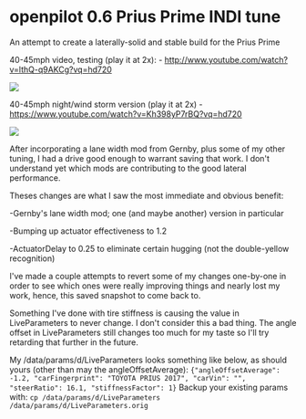 openpilot 0.6 Prius Prime INDI tune
======

An attempt to create a laterally-solid and stable build for the Prius Prime

40-45mph video, testing (play it at 2x): - http://www.youtube.com/watch?v=lthQ-q9AKCg?vq=hd720

[![](http://img.youtube.com/vi/lthQ-q9AKCg/0.jpg)](http://www.youtube.com/watch?v=lthQ-q9AKCg?vq=hd720 "40-45mph video, testing")

40-45mph night/wind storm version (play it at 2x) - https://www.youtube.com/watch?v=Kh398yP7rBQ?vq=hd720

[![](http://img.youtube.com/vi/Kh398yP7rBQ/0.jpg)](https://www.youtube.com/watch?v=Kh398yP7rBQ?vq=hd720 "40-45mph night/wind storm version")

After incorporating a lane width mod from Gernby, plus some of my other tuning, I had a drive good enough to warrant saving that work. I don't understand yet which mods are contributing to the good lateral performance.

Theses changes are what I saw the most immediate and obvious benefit:

 -Gernby's lane width mod; one (and maybe another) version in particular

 -Bumping up actuator effectiveness to 1.2
 
 -ActuatorDelay to 0.25 to eliminate certain hugging (not the double-yellow recognition)
 
 
 I've made a couple attempts to revert some of my changes one-by-one in order to see which ones were really improving things and nearly lost my work, hence, this saved snapshot to come back to.
 
 Something I've done with tire stiffness is causing the value in LiveParameters to never change. I don't consider this a bad thing. The angle offset in LiveParameters still changes too much for my taste so I'll try retarding that further in the future.
 
 My /data/params/d/LiveParameters looks something like below, as should yours (other than may the angleOffsetAverage):
`{"angleOffsetAverage": -1.2, "carFingerprint": "TOYOTA PRIUS 2017", "carVin": "", "steerRatio": 16.1, "stiffnessFactor": 1}`
Backup your existing params with:
`cp /data/params/d/LiveParameters /data/params/d/LiveParameters.orig`
